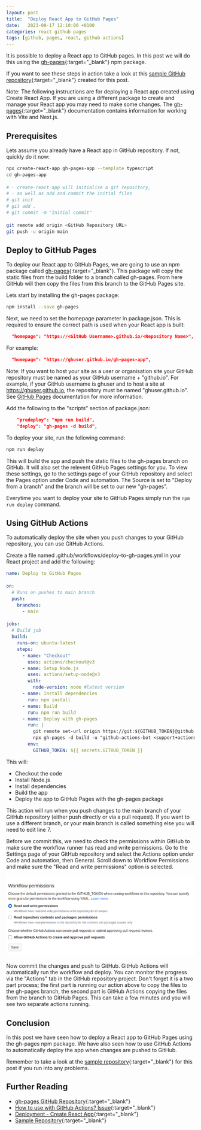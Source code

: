 ```yaml
---
layout: post
title:  "Deploy React App to GitHub Pages"
date:   2023-08-17 12:10:00 +0100
categories: react github pages
tags: [github, pages, react, github actions]
---
```

It is possible to deploy a React app to GitHub pages.  In this post we will do this using the [gh-pages](https://github.com/tschaub/gh-pages){:target="_blank"} npm package.

<!--more-->

If you want to see these steps in action take a look at this [sample GitHub repository](https://github.com/zjcz/gh-pages-app){:target="_blank"} created for this post.

Note: The following instructions are for deploying a React app created using Create React App.  If you are using a different package to create and manage your React app you may need to make some changes.  The [gh-pages](https://github.com/tschaub/gh-pages){:target="_blank"} documentation contains information for working with Vite and Next.js.

## Prerequisites

Lets assume you already have a React app in GitHub repository.  If not, quickly do it now:

```bash
npx create-react-app gh-pages-app --template typescript
cd gh-pages-app

# - create-react-app will initialise a git repository, 
# - as well as add and commit the initial files
# git init
# git add .
# git commit -m "Initial commit"

git remote add origin <GitHub Repository URL>
git push -u origin main
```

## Deploy to GitHub Pages

To deploy our React app to GitHub Pages, we are going to use an npm package called [gh-pages](https://github.com/tschaub/gh-pages){:target="_blank"}.  This package will copy the static files from the build folder to a branch called gh-pages.  From here GitHub will then copy the files from this branch to the GitHub Pages site.

Lets start by installing the gh-pages package:

```bash
npm install --save gh-pages
```

Next, we need to set the homepage parameter in package.json.  This is required to ensure the correct path is used when your React app is built:

```json
  "homepage": "https://<GitHub Username>.github.io/<Repository Name>",
```

For example:

```json
  "homepage": "https://ghuser.github.io/gh-pages-app",
```

Note: If you want to host your site as a user or organisation site your GitHub repository must be named as your GitHub username + "github.io".  For example, if your GitHub username is ghuser and to host a site at https://ghuser.github.io, the repository must be named "ghuser.github.io".  See [GitHub Pages](https://pages.github.com/) documentation for more information.

Add the following to the "scripts" section of package.json:

```json
    "predeploy": "npm run build",
    "deploy": "gh-pages -d build",
```

To deploy your site, run the following command:

```bash
npm run deploy
```

This will build the app and push the static files to the gh-pages branch on GitHub.  It will also set the relevent GitHub Pages settings for you.  To view these settings, go to the settings page of your GitHub repository and select the Pages option under Code and automation.  The Source is set to "Deploy from a branch" and the branch will be set to our new "gh-pages".

Everytime you want to deploy your site to GitHub Pages simply run the `npm run deploy` command.

## Using GitHub Actions

To automatically deploy the site when you push changes to your GitHub repository, you can use GitHub Actions.

Create a file named .github/workflows/deploy-to-gh-pages.yml in your React project and add the following:

```yaml
name: Deploy to GitHub Pages

on:
  # Runs on pushes to main branch
  push:
    branches:
      - main

jobs:
  # Build job
  build:
    runs-on: ubuntu-latest
    steps:
      - name: "Checkout"
        uses: actions/checkout@v3
      - name: Setup Node.js
        uses: actions/setup-node@v3
        with:
          node-version: node #latest version
      - name: Install dependencies
        run: npm install
      - name: Build
        run: npm run build
      - name: Deploy with gh-pages
        run: |
          git remote set-url origin https://git:${GITHUB_TOKEN}@github.com/${GITHUB_REPOSITORY}.git
          npx gh-pages -d build -u "github-actions-bot <support+actions@github.com>"
        env:
          GITHUB_TOKEN: ${{ secrets.GITHUB_TOKEN }}
```

This will:
- Checkout the code 
- Install Node.js
- Install dependencies
- Build the app
- Deploy the app to GitHub Pages with the gh-pages package

This action will run when you push changes to the main branch of your GitHub repository (either push directly or via a pull request).  If you want to use a different branch, or your main branch is called something else you will need to edit line 7.

Before we commit this, we need to check the permissions within GitHub to make sure the workflow runner has read and write permissions.  Go to the Settings page of your GitHub repository and select the Actions option under Code and automation, then General.  Scroll down to Workflow Permissions and make sure the "Read and write permissions" option is selected.

![Workflow permissions](/assets/images/2023-08-17-github-actions-workflow-permissions-screenshot.png)

Now commit the changes and push to GitHub.  GitHub Actions will automatically run the workflow and deploy.  You can monitor the progress via the "Actions" tab in the GitHub repository project.  Don't forget it is a two part process; the first part is running our action above to copy the files to the gh-pages branch, the second part is GitHub Actions copying the files from the branch to GitHub Pages.  This can take a few minutes and you will see two separate actions running.

## Conclusion

In this post we have seen how to deploy a React app to GitHub Pages using the gh-pages npm package.  We have also seen how to use GitHub Actions to automatically deploy the app when changes are pushed to GitHub.

Remember to take a look at the [sample repository](https://github.com/zjcz/gh-pages-app){:target="_blank"} for this post if you run into any problems.

## Further Reading
- [gh-pages GitHub Repository](https://github.com/tschaub/gh-pages){:target="_blank"}
- [How to use with GitHub Actions? Issue](https://github.com/tschaub/gh-pages/issues/345){:target="_blank"}
- [Deployment - Create React App](https://create-react-app.dev/docs/deployment/#github-pages){:target="_blank"}
- [Sample Repository](https://github.com/zjcz/gh-pages-app){:target="_blank"}
